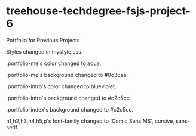 # treehouse-techdegree-fsjs-project-6

Portfolio for Previous Projects

Styles changed in mystyle.css.

.portfolio-me's color changed to aqua.

.portfolio-me's background changed to #0c36aa.

.portfolio-intro's color changed to blueviolet.

.portfolio-intro's background changed to #c2c5cc.

.portfolio-index's background changed to #c2c5cc.

h1,h2,h3,h4,h5,p's font-family changed to 'Comic Sans MS', cursive, sans-serif.